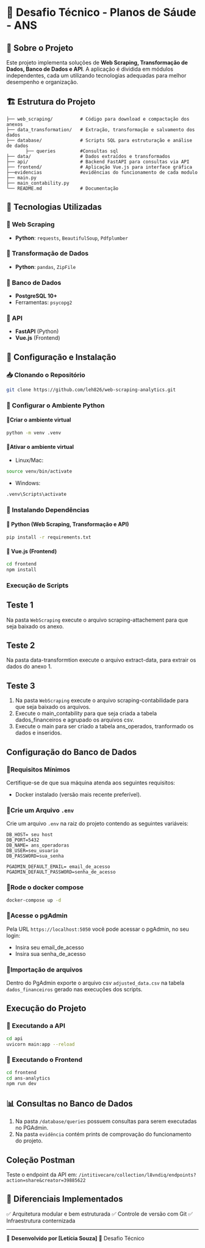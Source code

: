 # 📌 Desafio Técnico - Planos de Sáude - ANS

## 📖 Sobre o Projeto
Este projeto implementa soluções de **Web Scraping, Transformação de Dados, Banco de Dados e API**. A aplicação é dividida em módulos independentes, cada um utilizando tecnologias adequadas para melhor desempenho e organização.

## 🏗 Estrutura do Projeto
```
├── web_scraping/          # Código para download e compactação dos anexos
├── data_transformation/   # Extração, transformação e salvamento dos dados
├── database/              # Scripts SQL para estruturação e análise de dados
       ├── queries         #Consultas sql
├── data/                  # Dados extraídos e transformados
├── api/                   # Backend FastAPI para consultas via API
├── frontend/              # Aplicação Vue.js para interface gráfica
├──evidencias              #evidências do funcionamento de cada modulo
├── main.py
├── main_contability.py 
└── README.md              # Documentação
```

## 🚀 Tecnologias Utilizadas
### 🔹 Web Scraping
- **Python**: `requests`, `BeautifulSoup`, `Pdfplumber`

### 🔹 Transformação de Dados
- **Python**:  `pandas`, `ZipFile`

### 🔹 Banco de Dados
-  **PostgreSQL 10+**
- Ferramentas: `psycopg2`

### 🔹 API
- **FastAPI** (Python)
- **Vue.js** (Frontend)

## 🔧 Configuração e Instalação
### 📥 Clonando o Repositório
```bash
git clone https://github.com/leh826/web-scraping-analytics.git
```
### 🐍 Configurar o Ambiente Python
#### 🔹Criar o ambiente virtual

```bash
python -m venv .venv
```
#### 🔹Ativar o ambiente virtual
- Linux/Mac:

```bash
source venv/bin/activate
```
- Windows:

```bash
.venv\Scripts\activate
```
### 📌 Instalando Dependências
#### 🔹 Python (Web Scraping, Transformação e API)
```bash
pip install -r requirements.txt
```
#### 🔹 Vue.js (Frontend)
```bash
cd frontend
npm install
```

### Execução de Scripts 
## Teste 1
Na pasta `WebScraping` execute o arquivo scraping-attachement para que seja baixado os anexo.

## Teste 2
Na pasta data-transformtion execute o arquivo extract-data, para extrair os dados do anexo 1.

## Teste 3
1. Na pasta `WebScraping` execute o arquivo scraping-contabilidade para que seja baixado os arquivos.
2. Execute o main_contability para que seja criada a tabela dados_financeiros e agrupado os arquivos csv.
3. Execute o main para ser criado a tabela ans_operados, tranformado os dados e inseridos.

##  Configuração do Banco de Dados
### 🔹Requisitos Mínimos
 Certifique-se de que sua máquina atenda aos seguintes requisitos:
- Docker instalado (versão mais recente preferível).

### 🔹Crie um Arquivo `.env`
Crie um arquivo `.env` na raiz do projeto contendo as seguintes variáveis:

```env
DB_HOST= seu host
DB_PORT=5432
DB_NAME= ans_operadoras
DB_USER=seu_usuario
DB_PASSWORD=sua_senha

PGADMIN_DEFAULT_EMAIL= email_de_acesso
PGADMIN_DEFAULT_PASSWORD=senha_de_acesso
```
### 🔹Rode o docker compose
```bash
docker-compose up -d
```
### 🔹Acesse o pgAdmin
Pela URL `https://localhost:5050` você pode acessar o pgAdmin, no seu login:
- Insira seu email_de_acesso
- Insira sua senha_de_acesso

### 🔹Importação de arquivos
Dentro do PgAdmin exporte o arquivo csv `adjusted_data.csv` na tabela `dados_financeiros` gerado nas execuções dos scripts.

## Execução do Projeto

### 🔹 Executando a API
```bash
cd api
uvicorn main:app --reload
```

### 🔹 Executando o Frontend
```bash
cd frontend
cd ans-analytics
npm run dev
```

## 📊 Consultas no Banco de Dados
1. Na pasta `/database/queries` possuem consultas para serem executadas no PGAdmin.
2. Na pasta `evidência` contém prints de comprovação do funcionamento do projeto.

## Coleção Postman
Teste o endpoint da API em: `/intitivecare/collection/l8vndiq/endpoints?action=share&creator=39885622`

## 🚀 Diferenciais Implementados
✅ Arquitetura modular e bem estruturada
✅ Controle de versão com Git
✅ Infraestrutura conternizada 

---
📌 **Desenvolvido por [Letícia Souza]** 📌 Desafio Técnico 
#
